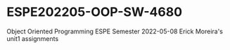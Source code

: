 # ESPE202205-OOP-SW-4680
Object Oriented Programming ESPE Semester 2022-05-08
Erick Moreira's unit1 assignments
